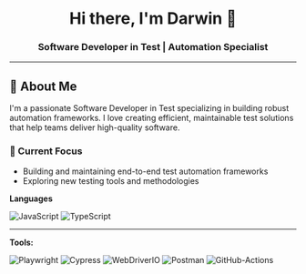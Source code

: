<div align="center">
  <h1>Hi there, I'm Darwin 👋</h1>
  <h3>Software Developer in Test | Automation Specialist</h3>
</div>

---
## 🚀 About Me
I'm a passionate Software Developer in Test specializing in building robust automation frameworks. I love creating efficient, maintainable test solutions that help teams deliver high-quality software.

### 🎯 Current Focus
- Building and maintaining end-to-end test automation frameworks
- Exploring new testing tools and methodologies

**Languages**

![JavaScript](https://img.shields.io/badge/-JavaScript-f0db4f?&style=for-the-badge&logo=JavaScript&logoColor=black) ![TypeScript](https://img.shields.io/badge/-TypeScript-%233178C6?&style=for-the-badge&logo=Typescript&logoColor=black)

---
**Tools:**

![Playwright](https://img.shields.io/badge/Playwright-45ba4b?style=for-the-badge&logo=Playwright&logoColor=white) ![Cypress](https://img.shields.io/badge/-Cypress-%2317202C?&style=for-the-badge&logo=Cypress&logoColor=white) ![WebDriverIO](https://img.shields.io/badge/WebDriverIO-EA5906.svg?&style=for-the-badge&logo=WebdriverIO&logoColor=white) ![Postman](https://img.shields.io/badge/-Postman-%23FF6C37?&style=for-the-badge&logo=Postman&logoColor=white) ![GitHub-Actions](https://img.shields.io/badge/-GitHub%20Actions-%23181717?&style=for-the-badge&logo=GitHub%20Actions&logoColor=white)

<!---
tux7P/tux7P is a ✨ special ✨ repository because its `README.md` (this file) appears on your GitHub profile.
You can click the Preview link to take a look at your changes.
--->
